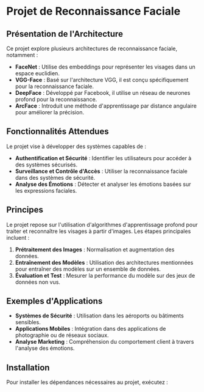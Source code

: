 # Projet de Reconnaissance Faciale

## Présentation de l'Architecture

Ce projet explore plusieurs architectures de reconnaissance faciale, notamment :

- **FaceNet** : Utilise des embeddings pour représenter les visages dans un espace euclidien.
- **VGG-Face** : Basé sur l'architecture VGG, il est conçu spécifiquement pour la reconnaissance faciale.
- **DeepFace** : Développé par Facebook, il utilise un réseau de neurones profond pour la reconnaissance.
- **ArcFace** : Introduit une méthode d'apprentissage par distance angulaire pour améliorer la précision.

## Fonctionnalités Attendues

Le projet vise à développer des systèmes capables de :

- **Authentification et Sécurité** : Identifier les utilisateurs pour accéder à des systèmes sécurisés.
- **Surveillance et Contrôle d'Accès** : Utiliser la reconnaissance faciale dans des systèmes de sécurité.
- **Analyse des Émotions** : Détecter et analyser les émotions basées sur les expressions faciales.

## Principes

Le projet repose sur l'utilisation d'algorithmes d'apprentissage profond pour traiter et reconnaître les visages à partir d'images. Les étapes principales incluent :

1. **Prétraitement des Images** : Normalisation et augmentation des données.
2. **Entraînement des Modèles** : Utilisation des architectures mentionnées pour entraîner des modèles sur un ensemble de données.
3. **Évaluation et Test** : Mesurer la performance du modèle sur des jeux de données non vus.

## Exemples d'Applications

- **Systèmes de Sécurité** : Utilisation dans les aéroports ou bâtiments sensibles.
- **Applications Mobiles** : Intégration dans des applications de photographie ou de réseaux sociaux.
- **Analyse Marketing** : Compréhension du comportement client à travers l'analyse des émotions.

## Installation

Pour installer les dépendances nécessaires au projet, exécutez :

